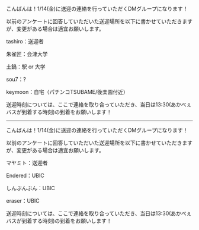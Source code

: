 こんばんは！1/14(金)に送迎の連絡を行っていただくDMグループになります！

以前のアンケートに回答していただいた送迎場所を以下に書かせていただきますが、変更がある場合は適宜お願いします。



tashiro：送迎者



朱雀匠：会津大学

土鍋：駅 or 大学

sou7：?

keymoon：自宅（パチンコTSUBAME/後楽園付近）



送迎時刻については、ここで連絡を取り合っていただき、当日は13:30(あかべぇバスが到着する時刻)の到着をお願いします！





---





こんばんは！1/14(金)に送迎の連絡を行っていただくDMグループになります！

以前のアンケートに回答していただいた送迎場所を以下に書かせていただきますが、変更がある場合は適宜お願いします。



マヤミト：送迎者



Endered：UBIC

しんぶんぶん：UBIC

eraser：UBIC



送迎時刻については、ここで連絡を取り合っていただき、当日は13:30(あかべぇバスが到着する時刻)の到着をお願いします！

